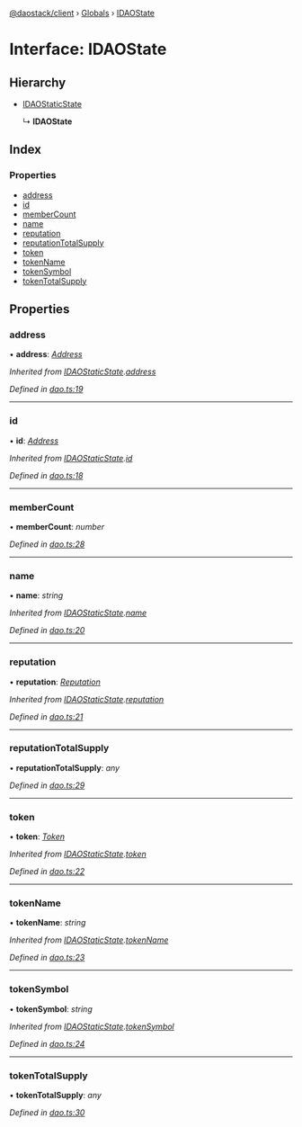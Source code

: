 [@daostack/client](../README.md) › [Globals](../globals.md) › [IDAOState](idaostate.md)

# Interface: IDAOState

## Hierarchy

* [IDAOStaticState](idaostaticstate.md)

  ↳ **IDAOState**

## Index

### Properties

* [address](idaostate.md#address)
* [id](idaostate.md#id)
* [memberCount](idaostate.md#membercount)
* [name](idaostate.md#name)
* [reputation](idaostate.md#reputation)
* [reputationTotalSupply](idaostate.md#reputationtotalsupply)
* [token](idaostate.md#token)
* [tokenName](idaostate.md#tokenname)
* [tokenSymbol](idaostate.md#tokensymbol)
* [tokenTotalSupply](idaostate.md#tokentotalsupply)

## Properties

###  address

• **address**: *[Address](../globals.md#address)*

*Inherited from [IDAOStaticState](idaostaticstate.md).[address](idaostaticstate.md#address)*

*Defined in [dao.ts:19](https://github.com/daostack/client/blob/3edf873/src/dao.ts#L19)*

___

###  id

• **id**: *[Address](../globals.md#address)*

*Inherited from [IDAOStaticState](idaostaticstate.md).[id](idaostaticstate.md#id)*

*Defined in [dao.ts:18](https://github.com/daostack/client/blob/3edf873/src/dao.ts#L18)*

___

###  memberCount

• **memberCount**: *number*

*Defined in [dao.ts:28](https://github.com/daostack/client/blob/3edf873/src/dao.ts#L28)*

___

###  name

• **name**: *string*

*Inherited from [IDAOStaticState](idaostaticstate.md).[name](idaostaticstate.md#name)*

*Defined in [dao.ts:20](https://github.com/daostack/client/blob/3edf873/src/dao.ts#L20)*

___

###  reputation

• **reputation**: *[Reputation](../classes/reputation.md)*

*Inherited from [IDAOStaticState](idaostaticstate.md).[reputation](idaostaticstate.md#reputation)*

*Defined in [dao.ts:21](https://github.com/daostack/client/blob/3edf873/src/dao.ts#L21)*

___

###  reputationTotalSupply

• **reputationTotalSupply**: *any*

*Defined in [dao.ts:29](https://github.com/daostack/client/blob/3edf873/src/dao.ts#L29)*

___

###  token

• **token**: *[Token](../classes/token.md)*

*Inherited from [IDAOStaticState](idaostaticstate.md).[token](idaostaticstate.md#token)*

*Defined in [dao.ts:22](https://github.com/daostack/client/blob/3edf873/src/dao.ts#L22)*

___

###  tokenName

• **tokenName**: *string*

*Inherited from [IDAOStaticState](idaostaticstate.md).[tokenName](idaostaticstate.md#tokenname)*

*Defined in [dao.ts:23](https://github.com/daostack/client/blob/3edf873/src/dao.ts#L23)*

___

###  tokenSymbol

• **tokenSymbol**: *string*

*Inherited from [IDAOStaticState](idaostaticstate.md).[tokenSymbol](idaostaticstate.md#tokensymbol)*

*Defined in [dao.ts:24](https://github.com/daostack/client/blob/3edf873/src/dao.ts#L24)*

___

###  tokenTotalSupply

• **tokenTotalSupply**: *any*

*Defined in [dao.ts:30](https://github.com/daostack/client/blob/3edf873/src/dao.ts#L30)*
